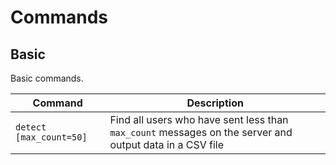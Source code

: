 # Commands

## Basic

Basic commands.

| Command                 | Description                                                                                             |
|-------------------------|---------------------------------------------------------------------------------------------------------|
| `detect [max_count=50]` | Find all users who have sent less than `max_count` messages on the server and output data in a CSV file |
